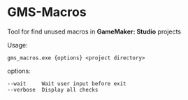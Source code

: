 # GMS-Macros
Tool for find unused macros in **GameMaker: Studio** projects

Usage:

`gms_macros.exe {options} <project directory>`

options:

    --wait     Wait user input before exit
    --verbose  Display all checks

